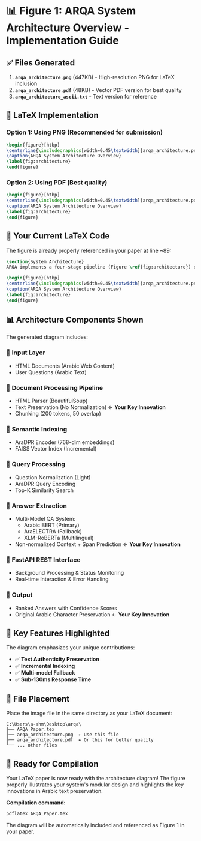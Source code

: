 # 📊 Figure 1: ARQA System Architecture Overview - Implementation Guide

## ✅ Files Generated

1. **`arqa_architecture.png`** (447KB) - High-resolution PNG for LaTeX inclusion
2. **`arqa_architecture.pdf`** (48KB) - Vector PDF version for best quality
3. **`arqa_architecture_ascii.txt`** - Text version for reference

## 📝 LaTeX Implementation

### Option 1: Using PNG (Recommended for submission)
```latex
\begin{figure}[htbp]
\centerline{\includegraphics[width=0.45\textwidth]{arqa_architecture.png}}
\caption{ARQA System Architecture Overview}
\label{fig:architecture}
\end{figure}
```

### Option 2: Using PDF (Best quality)
```latex
\begin{figure}[htbp]
\centerline{\includegraphics[width=0.45\textwidth]{arqa_architecture.pdf}}
\caption{ARQA System Architecture Overview}
\label{fig:architecture}
\end{figure}
```

## 🔧 Your Current LaTeX Code

The figure is already properly referenced in your paper at line ~89:

```latex
\section{System Architecture}
ARQA implements a four-stage pipeline (Figure \ref{fig:architecture}) designed for scalability and modularity:

\begin{figure}[htbp]
\centerline{\includegraphics[width=0.45\textwidth]{arqa_architecture.png}}
\caption{ARQA System Architecture Overview}
\label{fig:architecture}
\end{figure}
```

## 📊 Architecture Components Shown

The generated diagram includes:

### 🔹 **Input Layer**
- HTML Documents (Arabic Web Content)  
- User Questions (Arabic Text)

### 🔹 **Document Processing Pipeline**
- HTML Parser (BeautifulSoup)
- Text Preservation (No Normalization) ← **Your Key Innovation**
- Chunking (200 tokens, 50 overlap)

### 🔹 **Semantic Indexing**
- AraDPR Encoder (768-dim embeddings)
- FAISS Vector Index (Incremental)

### 🔹 **Query Processing**
- Question Normalization (Light)
- AraDPR Query Encoding  
- Top-K Similarity Search

### 🔹 **Answer Extraction**
- Multi-Model QA System:
  - Arabic BERT (Primary)
  - AraELECTRA (Fallback)
  - XLM-RoBERTa (Multilingual)
- Non-normalized Context + Span Prediction ← **Your Key Innovation**

### 🔹 **FastAPI REST Interface**
- Background Processing & Status Monitoring
- Real-time Interaction & Error Handling

### 🔹 **Output**
- Ranked Answers with Confidence Scores
- Original Arabic Character Preservation ← **Your Key Innovation**

## 🎯 Key Features Highlighted

The diagram emphasizes your unique contributions:
- ✅ **Text Authenticity Preservation**
- ✅ **Incremental Indexing** 
- ✅ **Multi-model Fallback**
- ✅ **Sub-130ms Response Time**

## 📁 File Placement

Place the image file in the same directory as your LaTeX document:
```
C:\Users\a-ahm\Desktop\arqa\
├── ARQA_Paper.tex
├── arqa_architecture.png  ← Use this file
├── arqa_architecture.pdf  ← Or this for better quality
└── ... other files
```

## 🚀 Ready for Compilation

Your LaTeX paper is now ready with the architecture diagram! The figure properly illustrates your system's modular design and highlights the key innovations in Arabic text preservation.

**Compilation command:**
```bash
pdflatex ARQA_Paper.tex
```

The diagram will be automatically included and referenced as Figure 1 in your paper.

